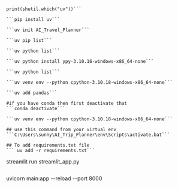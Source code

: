 
```uv --version
```


```import shutil
print(shutil.which("uv"))```

```pip install uv```

```uv init AI_Travel_Planner```

```uv pip list```

```uv python list```

```uv python install ypy-3.10.16-windows-x86_64-none```

```uv python list```

```uv venv env --python cpython-3.10.18-windows-x86_64-none```

```uv add pandas```

#if you have conda then first deactivate that
```conda deactivate```

```uv venv env --python cpython-3.10.18-windows-x86_64-none```

## use this command from your virtual env
```C:\Users\sunny\AI_Trip_Planner\env\Scripts\activate.bat```

## To add requirements.txt file
``` uv add -r requirements.txt```
```
streamlit run streamlit_app.py
```

```
uvicorn main:app --reload --port 8000
```
